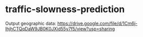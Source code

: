 # traffic-slowness-prediction

Output geographic data: https://drive.google.com/file/d/1Cm6j-IhjhCTQqDaW9JB0K0JXid55y7f5/view?usp=sharing

